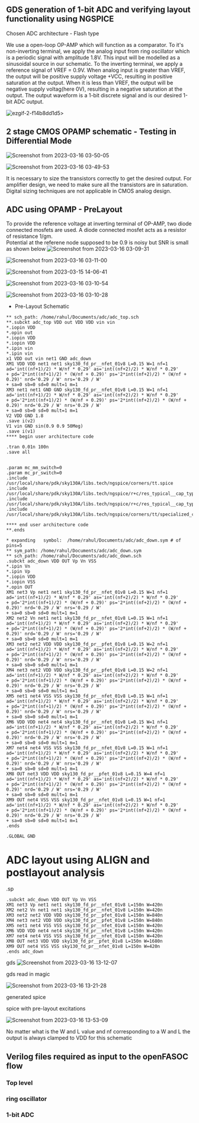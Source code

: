## GDS generation of 1-bit ADC and verifying layout functionality using NGSPICE
Chosen ADC architecture - Flash type  

We use a open-loop OP-AMP which will function as a comparator. To it's non-inverting terminal, we apply the analog input from ring oscillator which is a periodic signal with amplitude 1.8V. This input will be modelled as a sinusoidal source in our schematic. To the inverting terminal, we apply a reference signal of VREF = 0.9V. When analog input is greater than VREF, the output will be positive supply voltage +VCC, resulting in positive saturation at the output. When it is less than VREF, the output will be negative supply voltag(here 0V), resulting in a negative saturation at the output. The output waveform is a 1-bit discrete signal and is our desired 1-bit ADC output.

![ezgif-2-f14b8dd1d5](https://user-images.githubusercontent.com/50217106/225022772-5a5328e0-358e-4b11-9254-6b7dcc2dc1b6.jpg)>

## 2 stage CMOS OPAMP schematic - Testing in Differential Mode

![Screenshot from 2023-03-16 03-50-05](https://user-images.githubusercontent.com/50217106/225456631-bcaaf820-9ed7-49ed-875d-81c96c511e2d.png)

![Screenshot from 2023-03-16 03-49-53](https://user-images.githubusercontent.com/50217106/225456637-59a87e08-137d-4a55-a052-c9f2b5776ac9.png)

It is necessary to size the transistors correctly to get the desired output. For amplifier design, we need to make sure all the transistors are in saturation. Digital sizing techniques are not applicable in CMOS analog design.

## ADC using OPAMP - PreLayout

To provide the reference voltage at inverting terminal of OP-AMP, two diode connected mosfets are used. A diode connected mosfet acts as a resistor of resistance 1/gm.  
Potential at the referene node supposed to be 0.9 is noisy but SNR is small as shown below
![Screenshot from 2023-03-16 03-09-31](https://user-images.githubusercontent.com/50217106/225452408-89c2574b-d5eb-4d24-b33f-27603df8577a.png)

![Screenshot from 2023-03-16 03-11-00](https://user-images.githubusercontent.com/50217106/225452116-20e74258-cbf7-4714-956c-2530546864c4.png)

![Screenshot from 2023-03-15 14-06-41](https://user-images.githubusercontent.com/50217106/225452846-0ad20563-9755-4815-8b50-2913adbee8a4.png)

![Screenshot from 2023-03-16 03-10-54](https://user-images.githubusercontent.com/50217106/225452145-5143c7f1-0f61-4a36-8c4e-abe9ce503c91.png)

![Screenshot from 2023-03-16 03-10-28](https://user-images.githubusercontent.com/50217106/225452172-27879a37-6a7a-4cf7-a287-7a9484524f1c.png)

- Pre-Layout Schematic

```
** sch_path: /home/rahul/Documents/adc/adc_top.sch
**.subckt adc_top VDD out VDD VDD vin vin
*.iopin VDD
*.opin out
*.iopin VDD
*.iopin VDD
*.ipin vin
*.ipin vin
x1 VDD out vin net1 GND adc_down
XM1 VDD VDD net1 net1 sky130_fd_pr__nfet_01v8 L=0.15 W=1 nf=1 ad='int((nf+1)/2) * W/nf * 0.29' as='int((nf+2)/2) * W/nf * 0.29'
+ pd='2*int((nf+1)/2) * (W/nf + 0.29)' ps='2*int((nf+2)/2) * (W/nf + 0.29)' nrd='0.29 / W' nrs='0.29 / W'
+ sa=0 sb=0 sd=0 mult=1 m=1
XM3 net1 net1 GND GND sky130_fd_pr__nfet_01v8 L=0.15 W=1 nf=1 ad='int((nf+1)/2) * W/nf * 0.29' as='int((nf+2)/2) * W/nf * 0.29'
+ pd='2*int((nf+1)/2) * (W/nf + 0.29)' ps='2*int((nf+2)/2) * (W/nf + 0.29)' nrd='0.29 / W' nrs='0.29 / W'
+ sa=0 sb=0 sd=0 mult=1 m=1
V2 VDD GND 1.8
.save i(v2)
V1 vin GND sin(0.9 0.9 50Meg)
.save i(v1)
**** begin user architecture code

.tran 0.01n 100n
.save all


.param mc_mm_switch=0
.param mc_pr_switch=0
.include /usr/local/share/pdk/sky130A/libs.tech/ngspice/corners/tt.spice
.include /usr/local/share/pdk/sky130A/libs.tech/ngspice/r+c/res_typical__cap_typical.spice
.include /usr/local/share/pdk/sky130A/libs.tech/ngspice/r+c/res_typical__cap_typical__lin.spice
.include /usr/local/share/pdk/sky130A/libs.tech/ngspice/corners/tt/specialized_cells.spice

**** end user architecture code
**.ends

* expanding   symbol:  /home/rahul/Documents/adc/adc_down.sym # of pins=5
** sym_path: /home/rahul/Documents/adc/adc_down.sym
** sch_path: /home/rahul/Documents/adc/adc_down.sch
.subckt adc_down VDD OUT Vp Vn VSS
*.ipin Vn
*.ipin Vp
*.iopin VDD
*.iopin VSS
*.opin OUT
XM1 net3 Vp net1 net1 sky130_fd_pr__nfet_01v8 L=0.15 W=1 nf=1 ad='int((nf+1)/2) * W/nf * 0.29' as='int((nf+2)/2) * W/nf * 0.29'
+ pd='2*int((nf+1)/2) * (W/nf + 0.29)' ps='2*int((nf+2)/2) * (W/nf + 0.29)' nrd='0.29 / W' nrs='0.29 / W'
+ sa=0 sb=0 sd=0 mult=1 m=1
XM2 net2 Vn net1 net1 sky130_fd_pr__nfet_01v8 L=0.15 W=1 nf=1 ad='int((nf+1)/2) * W/nf * 0.29' as='int((nf+2)/2) * W/nf * 0.29'
+ pd='2*int((nf+1)/2) * (W/nf + 0.29)' ps='2*int((nf+2)/2) * (W/nf + 0.29)' nrd='0.29 / W' nrs='0.29 / W'
+ sa=0 sb=0 sd=0 mult=1 m=1
XM3 net2 net2 VDD VDD sky130_fd_pr__pfet_01v8 L=0.15 W=2 nf=1 ad='int((nf+1)/2) * W/nf * 0.29' as='int((nf+2)/2) * W/nf * 0.29'
+ pd='2*int((nf+1)/2) * (W/nf + 0.29)' ps='2*int((nf+2)/2) * (W/nf + 0.29)' nrd='0.29 / W' nrs='0.29 / W'
+ sa=0 sb=0 sd=0 mult=1 m=1
XM4 net3 net2 VDD VDD sky130_fd_pr__pfet_01v8 L=0.15 W=2 nf=1 ad='int((nf+1)/2) * W/nf * 0.29' as='int((nf+2)/2) * W/nf * 0.29'
+ pd='2*int((nf+1)/2) * (W/nf + 0.29)' ps='2*int((nf+2)/2) * (W/nf + 0.29)' nrd='0.29 / W' nrs='0.29 / W'
+ sa=0 sb=0 sd=0 mult=1 m=1
XM5 net1 net4 VSS VSS sky130_fd_pr__nfet_01v8 L=0.15 W=1 nf=1 ad='int((nf+1)/2) * W/nf * 0.29' as='int((nf+2)/2) * W/nf * 0.29'
+ pd='2*int((nf+1)/2) * (W/nf + 0.29)' ps='2*int((nf+2)/2) * (W/nf + 0.29)' nrd='0.29 / W' nrs='0.29 / W'
+ sa=0 sb=0 sd=0 mult=1 m=1
XM6 VDD VDD net4 net4 sky130_fd_pr__nfet_01v8 L=0.15 W=1 nf=1 ad='int((nf+1)/2) * W/nf * 0.29' as='int((nf+2)/2) * W/nf * 0.29'
+ pd='2*int((nf+1)/2) * (W/nf + 0.29)' ps='2*int((nf+2)/2) * (W/nf + 0.29)' nrd='0.29 / W' nrs='0.29 / W'
+ sa=0 sb=0 sd=0 mult=1 m=1
XM7 net4 net4 VSS VSS sky130_fd_pr__nfet_01v8 L=0.15 W=1 nf=1 ad='int((nf+1)/2) * W/nf * 0.29' as='int((nf+2)/2) * W/nf * 0.29'
+ pd='2*int((nf+1)/2) * (W/nf + 0.29)' ps='2*int((nf+2)/2) * (W/nf + 0.29)' nrd='0.29 / W' nrs='0.29 / W'
+ sa=0 sb=0 sd=0 mult=1 m=1
XM8 OUT net3 VDD VDD sky130_fd_pr__pfet_01v8 L=0.15 W=4 nf=1 ad='int((nf+1)/2) * W/nf * 0.29' as='int((nf+2)/2) * W/nf * 0.29'
+ pd='2*int((nf+1)/2) * (W/nf + 0.29)' ps='2*int((nf+2)/2) * (W/nf + 0.29)' nrd='0.29 / W' nrs='0.29 / W'
+ sa=0 sb=0 sd=0 mult=1 m=1
XM9 OUT net4 VSS VSS sky130_fd_pr__nfet_01v8 L=0.15 W=1 nf=1 ad='int((nf+1)/2) * W/nf * 0.29' as='int((nf+2)/2) * W/nf * 0.29'
+ pd='2*int((nf+1)/2) * (W/nf + 0.29)' ps='2*int((nf+2)/2) * (W/nf + 0.29)' nrd='0.29 / W' nrs='0.29 / W'
+ sa=0 sb=0 sd=0 mult=1 m=1
.ends

.GLOBAL GND
```

# ADC layout using ALIGN and postlayout analysis


.sp 
```
.subckt adc_down VDD OUT Vp Vn VSS
XM1 net3 Vp net1 net1 sky130_fd_pr__nfet_01v8 L=150n W=420n
XM2 net2 Vn net1 net1 sky130_fd_pr__nfet_01v8 L=150n W=420n
XM3 net2 net2 VDD VDD sky130_fd_pr__pfet_01v8 L=150n W=840n
XM4 net3 net2 VDD VDD sky130_fd_pr__pfet_01v8 L=150n W=840n
XM5 net1 net4 VSS VSS sky130_fd_pr__nfet_01v8 L=150n W=420n
XM6 VDD VDD net4 net4 sky130_fd_pr__nfet_01v8 L=150n W=420n
XM7 net4 net4 VSS VSS sky130_fd_pr__nfet_01v8 L=150n W=420n
XM8 OUT net3 VDD VDD sky130_fd_pr__pfet_01v8 L=150n W=1680n
XM9 OUT net4 VSS VSS sky130_fd_pr__nfet_01v8 L=150n W=420n
.ends adc_down
```

gds
![Screenshot from 2023-03-16 13-12-07](https://user-images.githubusercontent.com/50217106/226037671-3f8255ac-46df-4581-a348-cb2911496a36.png)

gds read in magic

![Screenshot from 2023-03-16 13-21-28](https://user-images.githubusercontent.com/50217106/226037763-d6b12046-74a2-4a00-a038-eee167b7de89.png)


generated spice



spice with pre-layout excitations

![Screenshot from 2023-03-16 13-53-09](https://user-images.githubusercontent.com/50217106/226037806-5b59cb3c-0ffc-49cd-a85a-a1ed12a7ab05.png)

No matter what is the W and L value and nf corresponding to a W and L the output is always clamped to VDD for this schematic
## Verilog files required as input to the openFASOC flow
### Top level 



### ring oscillator



### 1-bit ADC



